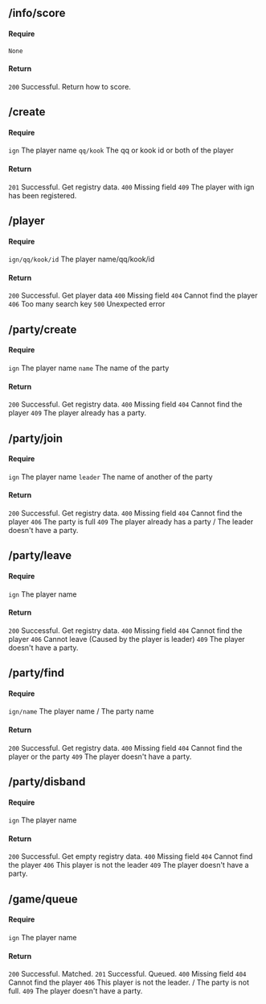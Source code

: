 ## /info/score
#### Require
`None`

#### Return
`200` Successful. Return how to score.

## /create
#### Require
`ign` The player name
`qq/kook` The qq or kook id or both of the player

#### Return
`201` Successful. Get registry data.
`400` Missing field
`409` The player with ign has been registered.

## /player
#### Require
`ign/qq/kook/id` The player name/qq/kook/id

#### Return
`200` Successful. Get player data
`400` Missing field
`404` Cannot find the player
`406` Too many search key
`500` Unexpected error

## /party/create
#### Require
`ign` The player name
`name` The name of the party

#### Return
`200` Successful. Get registry data.
`400` Missing field
`404` Cannot find the player
`409` The player already has a party.

## /party/join
#### Require
`ign` The player name
`leader` The name of another of the party

#### Return
`200` Successful. Get registry data.
`400` Missing field
`404` Cannot find the player
`406` The party is full
`409` The player already has a party / The leader doesn't have a party.

## /party/leave
#### Require
`ign` The player name

#### Return
`200` Successful. Get registry data.
`400` Missing field
`404` Cannot find the player
`406` Cannot leave (Caused by the player is leader)
`409` The player doesn't have a party.

## /party/find
#### Require
`ign/name` The player name / The party name

#### Return
`200` Successful. Get registry data.
`400` Missing field
`404` Cannot find the player or the party
`409` The player doesn't have a party.

## /party/disband
#### Require
`ign` The player name

#### Return
`200` Successful. Get empty registry data.
`400` Missing field
`404` Cannot find the player
`406` This player is not the leader
`409` The player doesn't have a party.

## /game/queue
#### Require
`ign` The player name

#### Return
`200` Successful. Matched.
`201` Successful. Queued.
`400` Missing field
`404` Cannot find the player
`406` This player is not the leader. / The party is not full.
`409` The player doesn't have a party.
